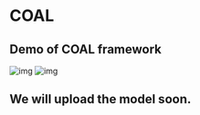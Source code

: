# COAL
## Demo of COAL framework
![img](images/show1-1.gif)
![img](images/show2-1.gif)
## We will upload the model soon.